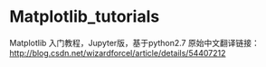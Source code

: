 # Matplotlib_tutorials
Matplotlib 入门教程，Jupyter版，基于python2.7
原始中文翻译链接：http://blog.csdn.net/wizardforcel/article/details/54407212
